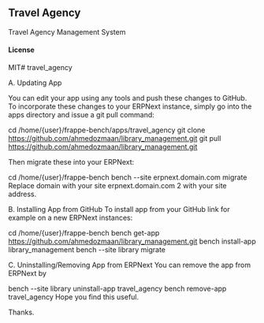## Travel Agency

Travel Agency Management System

#### License

MIT# travel_agency

A. Updating App

You can edit your app using any tools and push these changes to GitHub. 
To incorporate these changes to your ERPNext instance, simply go into the apps directory and issue a git pull command:

cd /home/{user}/frappe-bench/apps/travel_agency 
git clone https://github.com/ahmedozmaan/library_management.git
git pull https://github.com/ahmedozmaan/library_management.git

Then migrate these into your ERPNext:

cd /home/{user}/frappe-bench 
bench --site erpnext.domain.com migrate 
Replace domain with your site erpnext.domain.com 2 with your site address.

B. Installing App from GitHub To install app from your GitHub link for example on a new ERPNext instances:

cd /home/{user}/frappe-bench bench get-app https://github.com/ahmedozmaan/library_management.git 
bench install-app library_management 
bench --site library migrate 

C. Uninstalling/Removing App from ERPNext You can remove the app from ERPNext by

bench --site library uninstall-app travel_agency 
bench remove-app travel_agency 
Hope you find this useful.

Thanks.
